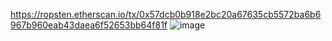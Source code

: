 https://ropsten.etherscan.io/tx/0x57dcb0b918e2bc20a67635cb5572ba6b6967b960eab43daea6f52653bb64f81f
![image](https://user-images.githubusercontent.com/61327753/153710932-f441ae2a-6079-4255-ab19-73bfa52ebe9b.png)
